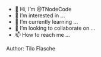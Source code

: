 - 👋 Hi, I’m @TNodeCode
- 👀 I’m interested in ...
- 🌱 I’m currently learning ...
- 💞️ I’m looking to collaborate on ...
- 📫 How to reach me ...

<!---
TNodeCode/TNodeCode is a ✨ special ✨ repository because its `README.md` (this file) appears on your GitHub profile.
You can click the Preview link to take a look at your changes.
--->

Author: Tilo Flasche
